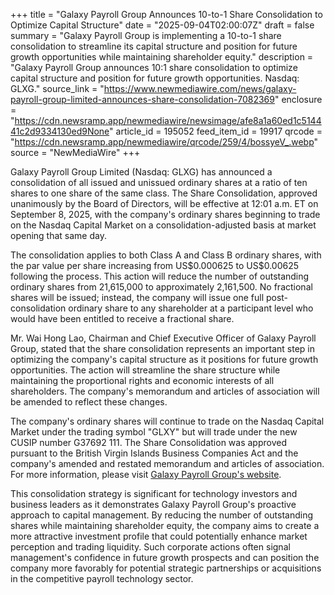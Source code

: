 +++
title = "Galaxy Payroll Group Announces 10-to-1 Share Consolidation to Optimize Capital Structure"
date = "2025-09-04T02:00:07Z"
draft = false
summary = "Galaxy Payroll Group is implementing a 10-to-1 share consolidation to streamline its capital structure and position for future growth opportunities while maintaining shareholder equity."
description = "Galaxy Payroll Group announces 10:1 share consolidation to optimize capital structure and position for future growth opportunities. Nasdaq: GLXG."
source_link = "https://www.newmediawire.com/news/galaxy-payroll-group-limited-announces-share-consolidation-7082369"
enclosure = "https://cdn.newsramp.app/newmediawire/newsimage/afe8a1a60ed1c514441c2d9334130ed9None"
article_id = 195052
feed_item_id = 19917
qrcode = "https://cdn.newsramp.app/newmediawire/qrcode/259/4/bossyeV_.webp"
source = "NewMediaWire"
+++

<p>Galaxy Payroll Group Limited (Nasdaq: GLXG) has announced a consolidation of all issued and unissued ordinary shares at a ratio of ten shares to one share of the same class. The Share Consolidation, approved unanimously by the Board of Directors, will be effective at 12:01 a.m. ET on September 8, 2025, with the company's ordinary shares beginning to trade on the Nasdaq Capital Market on a consolidation-adjusted basis at market opening that same day.</p><p>The consolidation applies to both Class A and Class B ordinary shares, with the par value per share increasing from US$0.000625 to US$0.00625 following the process. This action will reduce the number of outstanding ordinary shares from 21,615,000 to approximately 2,161,500. No fractional shares will be issued; instead, the company will issue one full post-consolidation ordinary share to any shareholder at a participant level who would have been entitled to receive a fractional share.</p><p>Mr. Wai Hong Lao, Chairman and Chief Executive Officer of Galaxy Payroll Group, stated that the share consolidation represents an important step in optimizing the company's capital structure as it positions for future growth opportunities. The action will streamline the share structure while maintaining the proportional rights and economic interests of all shareholders. The company's memorandum and articles of association will be amended to reflect these changes.</p><p>The company's ordinary shares will continue to trade on the Nasdaq Capital Market under the trading symbol "GLXY" but will trade under the new CUSIP number G37692 111. The Share Consolidation was approved pursuant to the British Virgin Islands Business Companies Act and the company's amended and restated memorandum and articles of association. For more information, please visit <a href="https://www.galaxypayrollgroup.com" rel="nofollow" target="_blank">Galaxy Payroll Group's website</a>.</p><p>This consolidation strategy is significant for technology investors and business leaders as it demonstrates Galaxy Payroll Group's proactive approach to capital management. By reducing the number of outstanding shares while maintaining shareholder equity, the company aims to create a more attractive investment profile that could potentially enhance market perception and trading liquidity. Such corporate actions often signal management's confidence in future growth prospects and can position the company more favorably for potential strategic partnerships or acquisitions in the competitive payroll technology sector.</p>